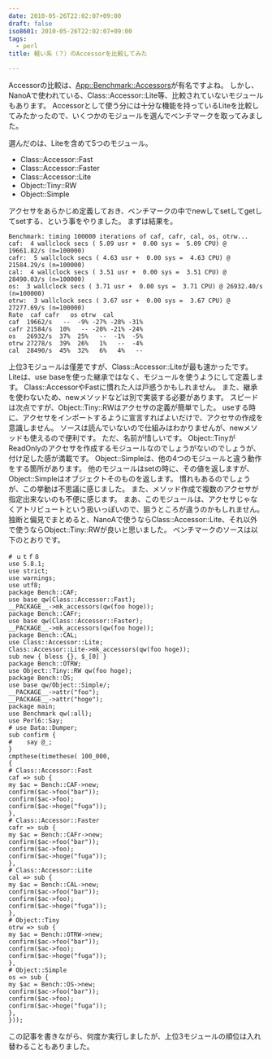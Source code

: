 ```yaml
---
date: 2010-05-26T22:02:07+09:00
draft: false
iso8601: 2010-05-26T22:02:07+09:00
tags:
  - perl
title: 軽い系（？）のAccessorを比較してみた

---
```


<p>Accessorの比較は、<a href="http://search.cpan.org/dist/App-Benchmark-Accessors/lib/App/Benchmark/Accessors.pm">App::Benchmark::Accessors</a>が有名ですよね。
しかし、NanoAで使われている、Class::Accessor::Lite等、比較されていないモジュールもあります。
Accessorとして使う分には十分な機能を持っているLiteを比較してみたかったので、いくつかのモジュールを選んでベンチマークを取ってみました。</p>

<p>
選んだのは、Liteを含めて5つのモジュール。</p>

<ul>
<li>Class::Accessor::Fast</li>
<li>Class::Accessor::Faster</li>
<li>Class::Accessor::Lite</li>
<li>Object::Tiny::RW</li>
<li>Object::Simple</li>
</ul>

<p>アクセサをあらかじめ定義しておき、ベンチマークの中でnewしてsetしてgetしてsetする、という事をやりました。
まずは結果を。</p>

```text
Benchmark: timing 100000 iterations of caf, cafr, cal, os, otrw...
caf:  4 wallclock secs ( 5.09 usr +  0.00 sys =  5.09 CPU) @ 19661.82/s (n=100000)
cafr:  5 wallclock secs ( 4.63 usr +  0.00 sys =  4.63 CPU) @ 21584.29/s (n=100000)
cal:  4 wallclock secs ( 3.51 usr +  0.00 sys =  3.51 CPU) @ 28490.03/s (n=100000)
os:  3 wallclock secs ( 3.71 usr +  0.00 sys =  3.71 CPU) @ 26932.40/s (n=100000)
otrw:  3 wallclock secs ( 3.67 usr +  0.00 sys =  3.67 CPU) @ 27277.69/s (n=100000)
Rate  caf cafr   os otrw  cal
caf  19662/s   --  -9% -27% -28% -31%
cafr 21584/s  10%   -- -20% -21% -24%
os   26932/s  37%  25%   --  -1%  -5%
otrw 27278/s  39%  26%   1%   --  -4%
cal  28490/s  45%  32%   6%   4%   --
```

<p>上位3モジュールは僅差ですが、Class::Accessor::Liteが最も速かったです。
Liteは、use baseを使った継承ではなく、モジュールを使うようにして定義します。
Class::AccessorやFastに慣れた人は戸惑うかもしれません。
また、継承を使わないため、newメソッドなどは別で実装する必要があります。
スピードは次点ですが、Object::Tiny::RWはアクセサの定義が簡単でした。
useする時に、アクセサをインポートするように宣言すればよいだけで、アクセサの作成を意識しません。
ソースは読んでいないので仕組みはわかりませんが、newメソッドも使えるので便利です。
ただ、名前が惜しいです。
Object::TinyがReadOnlyのアクセサを作成するモジュールなのでしょうがないのでしょうが、付け足した感が満載です。
Object::Simpleは、他の4つのモジュールと違う動作をする箇所があります。
他のモジュールはsetの時に、その値を返しますが、Object::Simpleはオブジェクトそのものを返します。
慣れもあるのでしょうが、この挙動は不思議に感じました。
また、メソッド作成で複数のアクセサが指定出来ないのも不便に感じます。
まあ、このモジュールは、アクセサじゃなくアトリビュートという扱いっぽいので、狙うところが違うのかもしれません。
独断と偏見でまとめると、NanoAで使うならClass::Accessor::Lite、それ以外で使うならObject::Tiny::RWが良いと思いました。
ベンチマークのソースは以下のとおりです。</p>

```text
# ｕｔｆ８
use 5.8.1;
use strict;
use warnings;
use utf8;
package Bench::CAF;
use base qw(Class::Accessor::Fast);
__PACKAGE__->mk_accessors(qw(foo hoge));
package Bench::CAFr;
use base qw(Class::Accessor::Faster);
__PACKAGE__->mk_accessors(qw(foo hoge));
package Bench::CAL;
use Class::Accessor::Lite;
Class::Accessor::Lite->mk_accessors(qw(foo hoge));
sub new { bless {}, $_[0] }
package Bench::OTRW;
use Object::Tiny::RW qw(foo hoge);
package Bench::OS;
use base qw/Object::Simple/;
__PACKAGE__->attr("foo");
__PACKAGE__->attr("hoge");
package main;
use Benchmark qw(:all);
use Perl6::Say;
# use Data::Dumper;
sub confirm {
#    say @_;
}
cmpthese(timethese( 100_000,
{
# Class::Accessor::Fast
caf => sub {
my $ac = Bench::CAF->new;
confirm($ac->foo("bar"));
confirm($ac->foo);
confirm($ac->hoge("fuga"));
},
# Class::Accessor::Faster
cafr => sub {
my $ac = Bench::CAFr->new;
confirm($ac->foo("bar"));
confirm($ac->foo);
confirm($ac->hoge("fuga"));
},
# Class::Accessor::Lite
cal => sub {
my $ac = Bench::CAL->new;
confirm($ac->foo("bar"));
confirm($ac->foo);
confirm($ac->hoge("fuga"));
},
# Object::Tiny
otrw => sub {
my $ac = Bench::OTRW->new;
confirm($ac->foo("bar"));
confirm($ac->foo);
confirm($ac->hoge("fuga"));
},
# Object::Simple
os => sub {
my $ac = Bench::OS->new;
confirm($ac->foo("bar"));
confirm($ac->foo);
confirm($ac->hoge("fuga"));
},
}));
```

<p>この記事を書きながら、何度か実行しましたが、上位3モジュールの順位は入れ替わることもありました。</p>
    	